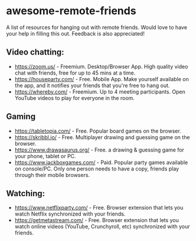 # awesome-remote-friends
A list of resources for hanging out with remote friends. Would love to have your help in filling this out. Feedback is also appreciated!

## Video chatting:
* https://zoom.us/ - Freemium. Desktop/Browser App. High quality video chat with friends, free for up to 45 mins at a time.
* https://houseparty.com/ - Free. Mobile App. Make yourself available on the app, and it notifies your friends that you're free to hang out.
* https://whereby.com/ - Freemium. Up to 4 meeting participants. Open YouTube videos to play for everyone in the room.

## Gaming

* https://tabletopia.com/ - Free. Popular board games on the browser.
* https://skribbl.io/ - Free. Multiplayer drawing and guessing game on the browser.
* https://www.drawasaurus.org/ - Free. a drawing & guessing game for your phone, tablet or PC.
* https://www.jackboxgames.com/ - Paid. Popular party games available on console/PC. Only one person needs to have a copy, friends play through their mobile browsers.


## Watching:
* https://www.netflixparty.com/ - Free. Browser extension that lets you watch Netflix synchronized with your friends.
* https://getmetastream.com/ - Free. Browser extension that lets you watch online videos (YouTube, Crunchyroll, etc) synchronized with your friends.

